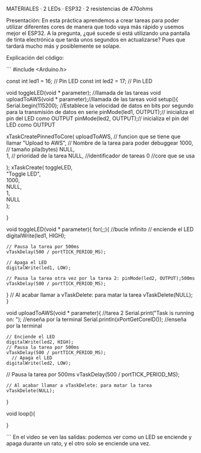 MATERIALES
· 2 LEDs
· ESP32
· 2 resistencias de 470ohms

Presentación:
En esta práctica aprendemos a crear tareas para poder utilizar diferentes cores de manera que todo vaya más rápido y usemos 
mejor el ESP32. A la pregunta, ¿qué sucede si está utilizando una pantalla de tinta electrónica que tarda unos segundos en actualizarse?
Pues que tardará mucho más y posiblemente se solape.

Explicación del código:

´´´
#include <Arduino.h>

const int led1 = 16; // Pin LED
const int led2 = 17; // Pin LED

void toggleLED(void * parameter); //llamada de las tareas
void uploadToAWS(void * parameter);//llamada de las tareas
void setup(){
  Serial.begin(115200); //Establece la velocidad de datos en bits por segundo para la transmisión de datos en serie
  pinMode(led1, OUTPUT);// inicializa el pin del LED como OUTPUT
  pinMode(led2, OUTPUT);// inicializa el pin del LED como OUTPUT

xTaskCreatePinnedToCore(
    uploadToAWS,      // funcion que se tiene que llamar
    "Upload to AWS",    // Nombre de la tarea para poder debuggear
    1000,               // tamaño pila(bytes)
    NULL,               
    1,                  // prioridad de la tarea
    NULL,		//identificador de tareas
    0         		//core que se usa

);
    xTaskCreate(
    toggleLED,    
    "Toggle LED",   
    1000,            
    NULL,            
    1,               
    NULL         
  );
  


}


void toggleLED(void * parameter){
  for(;;){ //bucle infinito
  // enciende el LED
    digitalWrite(led1, HIGH);

    // Pausa la tarea por 500ms
    vTaskDelay(500 / portTICK_PERIOD_MS);

    // Apaga el LED
    digitalWrite(led1, LOW);

    // Pausa la tarea otra vez por la tarea 2: pinMode(led2, OUTPUT);500ms
    vTaskDelay(500 / portTICK_PERIOD_MS);
  }
// Al acabar llamar a vTaskDelete: para matar la tarea
   vTaskDelete(NULL);
}





void uploadToAWS(void * parameter){ //tarea 2
    Serial.print("Task is running on: "); //enseña por la terminal 
  Serial.println(xPortGetCoreID()); //enseña por la terminal 

  
    // Enciende el LED
    digitalWrite(led2, HIGH);
    // Pausa la tarea por 500ms
    vTaskDelay(500 / portTICK_PERIOD_MS);
	  // Apaga el LED
    digitalWrite(led2, LOW);
    
   // Pausa la tarea por 500ms
    vTaskDelay(500 / portTICK_PERIOD_MS);
    

    // Al acabar llamar a vTaskDelete: para matar la tarea
    vTaskDelete(NULL);
}


void loop(){

}

´´´
En el video se ven las salidas: podemos ver como un LED se enciende y apaga durante un rato, y el otro solo se enciende una vez.
